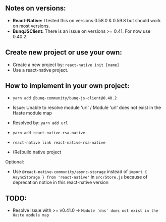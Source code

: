 ## Notes on versions:
- **React-Native:** I tested this on versions 0.58.0 & 0.59.8 but should work on most versions.
- **BunqJSClient:** There is an issue on versions >= 0.41. For now use 0.40.2.

## Create new project or use your own:
- Create a new project by: `react-native init [name]`
- Use a react-native project.

## How to implement in your own project:
- `yarn add @bunq-community/bunq-js-client@0.40.2`

- Issue: Unable to resolve module 'url' / Module 'url' does not exist in the Haste module map
- Resolved by: `yarn add url`

- `yarn add react-native-rsa-native`
- `react-native link react-native-rsa-native`
- (Re)build native project

Optional:
- Use `@react-native-community/async-storage` instead of `import { AsyncStorage } from 'react-native'` in `src/Store.js` because of deprecation notice in this react-native version


## TODO:
- Resolve issue with >= v0.41.0 -> `Module 'dns' does not exist in the Haste module map`
